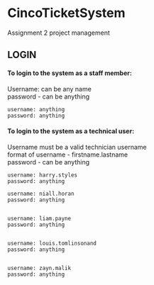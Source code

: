 # CincoTicketSystem

Assignment 2 project management

## LOGIN

#### To login to the system as a staff member:

Username: can be any name
<br>
password - can be anything
```
username: anything
password: anything
```

#### To login to the system as a technical user: 

Username must be a valid technician username
<br>
format of username - firstname.lastname
<br>
password - can be anything
```
username: harry.styles
password: anything

username: niall.horan
password: anything


username: liam.payne
password: anything


username: louis.tomlinsonand
password: anything


username: zayn.malik
password: anything
```

